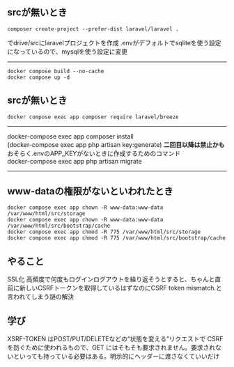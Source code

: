 ## srcが無いとき
```
composer create-project --prefer-dist laravel/laravel .
```
でdrive/srcにlaravelプロジェクトを作成
.envがデフォルトでsqliteを使う設定になっているので、mysqlを使う設定に変更

---
```
docker compose build --no-cache  
docker compose up -d
```

## srcが無いとき
```
docker compose exec app composer require laravel/breeze
```
---
docker-compose exec app composer install  
(docker-compose exec app php artisan key:generate) **二回目以降は禁止かも**  
おそらく.envのAPP_KEYがないときに作成するためのコマンド  
docker-compose exec app php artisan migrate

---
## www-dataの権限がないといわれたとき
```
docker compose exec app chown -R www-data:www-data /var/www/html/src/storage
docker compose exec app chown -R www-data:www-data /var/www/html/src/bootstrap/cache
docker compose exec app chmod -R 775 /var/www/html/src/storage
docker compose exec app chmod -R 775 /var/www/html/src/bootstrap/cache
```

## やること
SSL化
高頻度で何度もログインログアウトを繰り返そうとすると、ちゃんと直前に新しいCSRFトークンを取得しているはずなのにCSRF token mismatch.と言われてしまう謎の解決

## 学び
XSRF-TOKEN はPOST/PUT/DELETEなどの“状態を変える”リクエストで CSRF を防ぐために使われるもので、GET にはそもそも要求されません。要求されないといっても持っている必要はある。明示的にヘッダーに渡さなくていいだけ